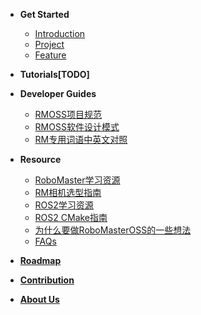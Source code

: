 <!-- docs/_sidebar.md -->

- **Get Started**
  - [Introduction](get_started/introduction.md)
  - [Project](get_started/project.md)
  - [Feature](get_started/feature.md)
  
- **Tutorials[TODO]**
  
- **Developer Guides**
  - [RMOSS项目规范](developer_guides/rmoss_project_spec.md)
  - [RMOSS软件设计模式](developer_guides/rmoss_design_patten.md)
  - [RM专用词语中英文对照](developer_guides/rm_terms.md)
- **Resource**
  - [RoboMaster学习资源](resource/awesome.md)
  - [RM相机选型指南](resource/camera_selection.md)
  - [ROS2学习资源](resource/ros2.md)
  - [ROS2 CMake指南](resource/ros2_cmake.md)
  - [为什么要做RoboMasterOSS的一些想法](resource/rmoss_idea.md)
  - [FAQs](resource/faq.md)
- [**Roadmap**](roadmap.md)
- [**Contribution**](contribution.md)
- [**About Us**](about_us.md)



